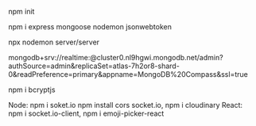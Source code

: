 npm init

npm i express mongoose nodemon jsonwebtoken

npx nodemon server/server

mongodb+srv://realtime:<password>@cluster0.nl9hgwi.mongodb.net/admin?authSource=admin&replicaSet=atlas-7h2or8-shard-0&readPreference=primary&appname=MongoDB%20Compass&ssl=true

npm i bcryptjs

Node: npm i soket.io
npm install cors socket.io, npm i cloudinary
React: npm i socket.io-client, npm i emoji-picker-react


